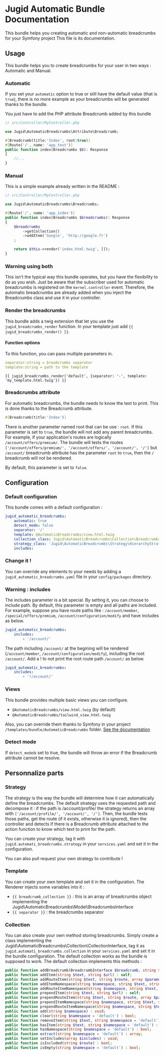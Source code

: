 # Jugid Automatic Bundle Documentation
This bundle helps you creating automatic and non-automatic breadcrumbs for your Symfony project
This file is its documentation.

## Usage
This bundle helps you to create breadcrumbs for your user in two ways : Automatic and Manual.

### Automatic
If you set your `automatic` option to true or still have the default value (that is `true`), there is no more example as your breadcrumbs will be generated thanks to the bundle.

You just have to add the PHP attribute Breadcrumb added by this bundle

```php
// src/Controller/MyController.php

use Jugid\AutomaticBreadcrumbs\Attribute\Breadcrumb;

#[Breadcrumb(title:'Index', root:true)]
#[Route('/', name: 'app_test')]
public function index(Breadcrumbs $b): Response
{
    //...
}
```

### Manual
This is a simple example already written in the README : 

```php
// src/Controller/MyController.php

use Jugid\AutomaticBreadcrumbs\Breadcrumbs;

#[Route('/', name: 'app_index')]
public function index(Breadcrumbs $breadcrumbs): Response
{
    $breadcrumbs
        ->getCollection()
        ->addItem('Google', 'http://google.fr')
    ;

    return $this->render('index.html.twig', []);
}
```
### Warning using both
This isn't the typical way this bundle operates, but you have the flexibility to do as you wish. Just be aware that the subscriber used for automatic breadcrumbs is registered on the `kernel.controller` event. Therefore, the automatic breadcrumbs are already added when you inject the Breadcrumbs class and use it in your controller.

### Render the breadcrumbs
This bundle adds a twig extension that let you use the `jugid_breadcrumbs_render` function.
In your template just add `{{ jugid_breadcrumbs_render() }}`.

#### Function options
To this function, you can pass multiple parameters in.
```yaml
separator:string = breadcrumbs separator
template:string = path to the template
```

```jinja
{{ jugid_breadcrumbs_render('default', {separator: '-', template: 'my_template.html.twig'}) }}
```

### Breadcrumbs attribute
For automatic breadcrumbs, the bundle needs to know the text to print. This is done thanks to the Breadcrumb attribute.
```php
#[Breadcrumb(title:'Index')]
```

There is another parameter named root that can be use : `root`. If this parameter is set to `true`, the bundle will not add any parent breadcrumbs. For example, if your application's routes are logically `/account/offers/premium/`. The bundle will tests the routes `['/account/offers/premium/', '/account/offers/', '/account/', '/']` but `/account/` breadcrumb attribute has the parameter `root` to `true`, then the `/` breadcrumb will not be rendered.

By default, this parameter is set to `false`.

## Configuration

### Default configuration
This bundle comes with a default configuration :
```yaml
jugid_automatic_breadcrumbs:
    automatic: true
    detect_mode: false
    separator: '/'
    template: @AutomaticBreadcrumbs/view.html.twig
    collection_class: Jugid\AutomaticBreadcrumbs\Collection\BreadcrumbsCollection
    strategy_class: 'Jugid\AutomaticBreadcrumbs\Strategy\HierarchyStrategy'
    includes:
```
### Change it !
You can override any elements to your needs by adding a `jugid_automatic_breadcrumbs.yaml` file in your `config/packages` directory.

### Warning : includes
The includes parameter is a bit special. By setting it, you can choose to include path. By default, this parameter is empty and all paths are included.
For example, suppose you have route paths like : `/account/member`, `/special/offers/premium`, `/account/configuration/modify` and have includes as below.

```yaml
jugid_automatic_breadcrumbs:
    includes:
        - '/account/'
```

The path including `/account/` at the begining will be rendered (`/account/member`, `/account/configuration/modify`), including the root `/account/`. Add a ! to not print the root route path `/account/` as below.

```yaml
jugid_automatic_breadcrumbs:
    includes:
        - '!/account/'
```

### Views
This bundle provides multiple basic views you can configure.
* `@AutomaticBreadcrumbs/view.html.twig` (by default)
* `@AutomaticBreadcrumbs/tailwind_view.html.twig`

Also, you can override them thanks to Symfony in your project `/templates/bundle/AutomaticBreadcrumbs` folder.
[See the documentation](https://symfony.com/doc/current/bundles/override.html)

### Detect mode
If `detect_mode`is set to true, the bundle will throw an error if the Breadcrumb attribute cannot be resolve.

## Personnalize parts

### Strategy
The strategy is the way the bundle will determine how it can automatically define the breadcrumbs.
The default strategy uses the requested path and decompose it : if the path is /account/profile/ the strategy returns an array with `['/account/profile/', '/account/', '/']`. Then, the bundle tests those paths, get the route (if it exists, otherwise it is ignored), then the controller and detects if there is a Breadcrumb attribute attached to the action function to know which text to print for the path.

You can create your strategy, tag it with `jugid.automati_breadcrumbs.strategy` in your `services.yaml` and set it in the configuration.

You can also pull request your own strategy to contribute !

### Template
You can create your own template and set it in the configuration. The Renderer injects some variables into it :
- `{{ breadcrumb_collection }}` : this is an array of breadcrumbs object implementing the Jugid\AutomaticBreadcrumbs\Model\BreadcrumbsInterface
- `{{ separator }}` : the breadcrumbs separator

### Collection
You can also create your own method storing breadcrumbs. Simply create a class implementing the Jugid\AutomaticBreadcrumbs\Collection\CollectionInterface, tag it as `jugid.automati_breadcrumbs.collection` in your `services.yaml` and set it in the bundle configuration.
The default collection works as the bundle is supposed to work. The default collection implements this methods : 

```php
public function addBreadcrumb(BreadcrumbInterface $breadcrumb, string $namespace = 'default'): self;
public function addItem(string $text, string $url) : self;
public function addRouteItem(string $text, string $route, array $parameters = []): self;
public function addItemNamespace(string $namespace, string $text, string $url) : self;
public function addRouteItemNamespace(string $namespace, string $text, string $route, array $parameters = []): self;
public function prependItem(string $text, string $url) : self;
public function prependRouteItem(string $text, string $route, array $parameters = []): self;
public function prependItemNamespace(string $namespace, string $text, string $url) : self;
public function prependRouteItemNamespace(string $namespace, string $text, string $route, array $parameters = []): self;
public function add(string $namespace) : void;
public function clear(string $namespace = 'default') : bool;
public function removeItem(string $text, string $namespace = 'default') : bool;
public function hasItem(string $text, string $namespace = 'default') : bool;
public function hasNamespace(string $namespace = 'default') : bool;
public function extract(string $namespace = 'default') : array;
public function setIncludes(array $includes) : void;
public function isIncluded(string $route) : bool;
public function isEmpty(string $namespace = 'default') : bool;
```